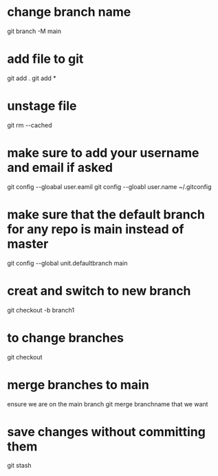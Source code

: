# change branch name 
git branch -M main

# add file to git 
git add . 
git add * 

# unstage file 
git rm --cached <file>

# make sure to add your username and email if asked 
git config --gloabal user.eamil 
git config --gloabl user.name 
~/.gitconfig

# make sure that the default branch for any repo is main instead of master
git config --global unit.defaultbranch main 

# creat and switch to new branch 
git checkout -b branch1

# to change branches 
git checkout <branchName>

# merge branches to main 
ensure we are on the main branch 
git merge branchname that we want 

# save changes without committing them 
git stash